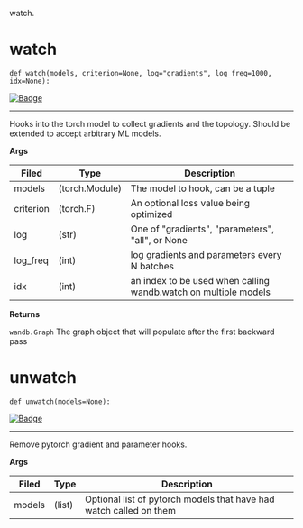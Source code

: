 watch.
# watch
`def watch(models, criterion=None, log="gradients", log_freq=1000, idx=None): `

[![Badge](https://img.shields.io/badge/View%20source%20on%20GitHub-black?style=for-the-badge&logo=github)](https://github.com/wandb/client/tree/master/wandb/sdk/wandb_watch.py#L18-#L94)

****
    
Hooks into the torch model to collect gradients and the topology.  Should be extended
to accept arbitrary ML models.

    
**Args**
    

    
| **Filed** | **Type** | **Description** |
|--|--|--|
| models | (torch.Module) | The model to hook, can be a tuple |
| criterion | (torch.F) | An optional loss value being optimized |
| log | (str) | One of "gradients", "parameters", "all", or None |
| log_freq | (int) | log gradients and parameters every N batches |
| idx | (int) | an index to be used when calling wandb.watch on multiple models |
**Returns**
    
`wandb.Graph` The graph object that will populate after the first backward pass
    
# unwatch
`def unwatch(models=None): `

[![Badge](https://img.shields.io/badge/View%20source%20on%20GitHub-black?style=for-the-badge&logo=github)](https://github.com/wandb/client/tree/master/wandb/sdk/wandb_watch.py#L97-#L113)

****
    
Remove pytorch gradient and parameter hooks.

    
**Args**
    

    
| **Filed** | **Type** | **Description** |
|--|--|--|
| models | (list) | Optional list of pytorch models that have had watch called on them |
